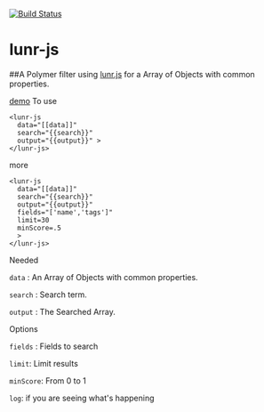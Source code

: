 [![Build Status](https://travis-ci.org/marcus7777/lunr-js.svg?branch=master)](https://travis-ci.org/marcus7777/lunr-js)
# lunr-js

##A Polymer filter using [lunr.js](https://github.com/olivernn/lunr.js) for a Array of Objects with common properties.

[demo](https://open-elements.org/bower_components/pair-production/demo.html#%7B%22description%22%3A%22%22%2C%22name%22%3A%22demo-lunr%22%2C%22template%22%3A%22%20%20%20%20%3Ciron-ajax%20auto%5Cn%20%20%20%20%20%20url%3D%5C%22http%3A%2F%2Fjsonplaceholder.typicode.com%2Fposts%5C%22%5Cn%20%20%20%20%20%20handle-as%3D%5C%22json%5C%22%5Cn%20%20%20%20%20%20last-response%3D%5C%22%7B%7Bdata%7D%7D%5C%22%3E%5Cn%20%20%20%20%3C%2Firon-ajax%3E%5Cn%20%20%20%20%5Cn%20%20%20%20%3Ca%20href%3D%5C%22http%3A%2F%2Fjsonplaceholder.typicode.com%2Fposts%5C%22%3Esee%20the%20json%3C%2Fa%3E%5Cn%20%20%20%20%3Cp%3EType%20in%20%3Cinput%20value%3D%5C%22%7B%7Bsearch%3A%3Ainput%7D%7D%5C%22%20%2F%3E%20and%20see%20it%20search%20all%20the%20data%3C%2Fp%3E%5Cn%5Cn%20%20%20%20%3Clunr-js%5Cn%20%20%20%20%20%20data%3D%5C%22%7B%7Bdata%7D%7D%5C%22%5Cn%20%20%20%20%20%20search%3D%5C%22%7B%7Bsearch%7D%7D%5C%22%5Cn%20%20%20%20%20%20output%3D%5C%22%7B%7Boutput%7D%7D%5C%22%20%3E%5Cn%20%20%20%20%3C%2Flunr-js%3E%5Cn%20%20%20%20%5Cn%20%20%20%20%3Cp%3Eoutput%3A%3C%2Fp%3E%5Cn%20%20%20%20%3Ctemplate%20is%3D%5C%22dom-repeat%5C%22%20items%3D%5C%22%7B%7Boutput%7D%7D%5C%22%3E%5Cn%20%20%20%20%20%20%3Ch2%3E%7B%7Bitem.title%7D%7D%3C%2Fh2%3E%5Cn%20%20%20%20%20%20%3Cp%3E%7B%7Bitem.body%7D%7D%3C%2Fp%3E%5Cn%20%20%20%20%3C%2Ftemplate%3E%22%7D)
To use 
```
<lunr-js
  data="[[data]]"
  search="{{search}}"
  output="{{output}}" >
</lunr-js>
```
more
```
<lunr-js
  data="[[data]]"
  search="{{search}}"
  output="{{output}}"
  fields="['name','tags']"
  limit=30
  minScore=.5
  >
</lunr-js>
```
Needed

```data``` : An Array of Objects with common properties.

```search``` : Search term.

```output``` : The Searched Array.

Options

```fields``` : Fields to search

```limit```: Limit results

```minScore```: From 0 to 1 

```log```: if you are seeing what's happening

